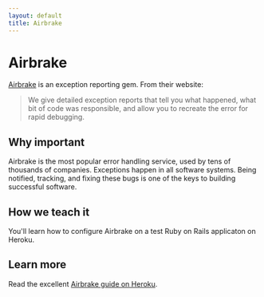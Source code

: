 ```yaml
---
layout: default
title: Airbrake
---
```


Airbrake
===

[Airbrake](http://airbrake.io/) is an exception reporting gem.  From their website:

> We give detailed exception reports that tell you what happened, what bit of code was responsible, and allow you to recreate the error for rapid debugging.


Why important
---

Airbrake is the most popular error handling service, used by tens of thousands of companies. Exceptions happen in all software systems.  Being notified, tracking, and fixing these bugs is one of the keys to building successful software.


How we teach it
---

You'll learn how to configure Airbrake on a test Ruby on Rails applicaton on Heroku.

Learn more
---

Read the excellent [Airbrake guide on Heroku](https://devcenter.heroku.com/articles/airbrake).
